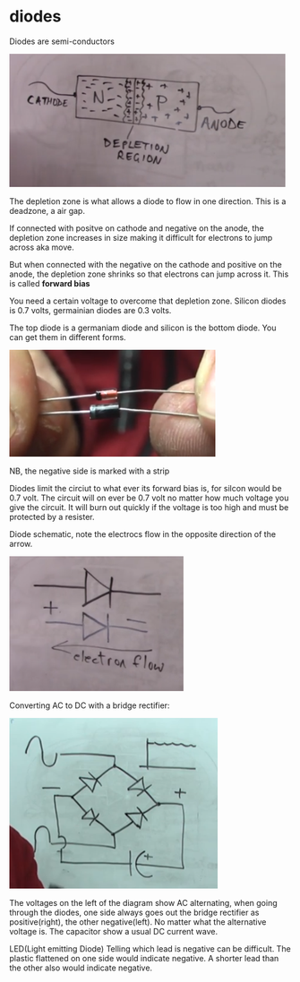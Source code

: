 # diodes

Diodes are semi-conductors

![Diode](./files/2024-01-20-21-18-51.png)

The depletion zone is what allows a diode to flow in one direction.
This is a deadzone, a air gap.

If connected with positve on cathode and negative on the anode, the depletion zone increases in size making it difficult for electrons to jump across aka move.

But when connected with the negative on the cathode and positive on the anode, the depletion zone shrinks so that electrons can jump across it. This is called **forward bias**

You need a certain voltage to overcome that depletion zone. Silicon diodes is 0.7 volts, germainian diodes are 0.3 volts.

The top diode is a germaniam diode and silicon is the bottom diode. You can get them in different forms.

![diodes](./files/2024-01-20-21-27-35.png)

NB, the negative side is marked with a strip

Diodes limit the circiut to what ever its forward bias is, for silcon would be 0.7 volt.
The circuit will on ever be 0.7 volt no matter how much voltage you give the circuit.
It will burn out quickly if the voltage is too high and must be protected by a resister.

Diode schematic, note the electrocs flow in the opposite direction of the arrow.

![diode schematic](./files/2024-01-20-21-33-06.png)

Converting AC to DC with a bridge rectifier:

![bridge rectifier](./files/2024-01-20-21-38-07.png)

The voltages on the left of the diagram show AC alternating, when going through the diodes, one side always goes out the bridge rectifier as positive(right), the other negative(left). No matter what the alternative voltage is. The capacitor show a usual DC current wave.

LED(Light emitting Diode)
Telling which lead is negative can be difficult.
The plastic flattened on one side would indicate negative.
A shorter lead than the other also would indicate negative.
